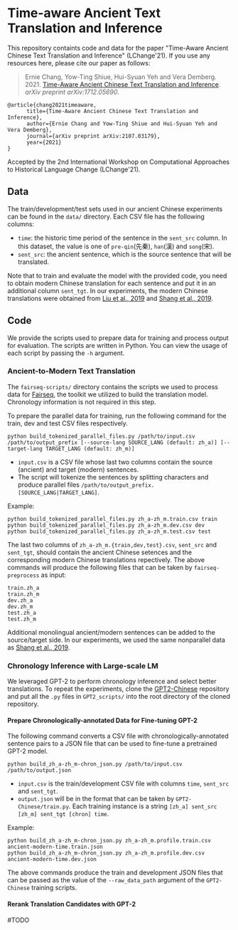 # Time-aware Ancient Text Translation and Inference
This repository containts code and data for the paper "Time-Aware Ancient Chinese Text Translation and Inference" (LChange'21).
If you use any resources here, please cite our paper as follows:
> Ernie Chang, Yow-Ting Shiue, Hui-Syuan Yeh and Vera Demberg. 2021. [Time-Aware Ancient Chinese Text Translation and Inference](https://arxiv.org/abs/2107.03179). *arXiv preprint arXiv:1712.05690*.
```
@article{chang2021timeaware,
      title={Time-Aware Ancient Chinese Text Translation and Inference}, 
      author={Ernie Chang and Yow-Ting Shiue and Hui-Syuan Yeh and Vera Demberg},
      journal={arXiv preprint arXiv:2107.03179},
      year={2021}
}
```
Accepted by the 2nd International Workshop on Computational Approaches to Historical Language Change (LChange'21).

## Data
The train/development/test sets used in our ancient Chinese experiments can be found in the `data/` directory. Each CSV file has the following columns:
* `time`: the historic time period of the sentence in the `sent_src` column. In this dataset, the value is one of `pre-qin`(先秦), `han`(漢) and `song`(宋).
* `sent_src`: the ancient sentence, which is the source sentence that will be translated.

Note that to train and evaluate the model with the provided code, you need to obtain modern Chinese translation for each sentence and put it in an additional column `sent_tgt`.
In our experiments, the modern Chinese translations were obtained from [Liu et al., 2019](https://dl.acm.org/doi/abs/10.1145/3325887) and [Shang et al., 2019](http://dx.doi.org/10.18653/v1/D19-1499).

## Code
We provide the scripts used to prepare data for training and process output for evaluation. The scripts are written in Python. You can view the usage of each script by passing the `-h` argument.

### Ancient-to-Modern Text Translation
The `fairseq-scripts/` directory contains the scripts we used to process data for [Fairseq](https://github.com/pytorch/fairseq/), the toolkit we utilized to build the translation model. Chronology information is not required in this step.

To prepare the parallel data for training, run the following command for the train, dev and test CSV files respectively.
```
python build_tokenized_parallel_files.py /path/to/input.csv /path/to/output_prefix [--source-lang SOURCE_LANG (default: zh_a)] [--target-lang TARGET_LANG (default: zh_m)]
```
* `input.csv` is a CSV file whose last two columns contain the source (ancient) and target (modern) sentences.
* The script will tokenize the sentences by splitting characters and produce parallel files `/path/to/output_prefix.[SOURCE_LANG|TARGET_LANG]`.

Example:
```
python build_tokenized_parallel_files.py zh_a-zh_m.train.csv train
python build_tokenized_parallel_files.py zh_a-zh_m.dev.csv dev
python build_tokenized_parallel_files.py zh_a-zh_m.test.csv test
```
The last two columns of `zh_a-zh_m.{train,dev,test}.csv`, `sent_src` and `sent_tgt`, should contain the ancient Chinese setences and the corresponding modern Chinese translations repectively.
The above commands will produce the following files that can be taken by `fairseq-preprocess` as input:
```
train.zh_a
train.zh_m
dev.zh_a
dev.zh_m
test.zh_a
test.zh_m
```
Additional monolingual ancient/modern sentences can be added to the source/target side. In our experiments, we used the same nonparallel data as [Shang et al., 2019](http://dx.doi.org/10.18653/v1/D19-1499).

### Chronology Inference with Large-scale LM
We leveraged GPT-2 to perform chronology inference and select better translations. To repeat the experiments, clone the [GPT2-Chinese](https://github.com/Morizeyao/GPT2-Chinese) repository and put all the `.py` files in `GPT2_scripts/` into the root directory of the cloned repository.

#### Prepare Chronologically-annotated Data for Fine-tuning GPT-2
The following command converts a CSV file with chronologically-annotated sentence pairs to a JSON file that can be used to fine-tune a pretrained GPT-2 model.
```
python build_zh_a-zh_m-chron_json.py /path/to/input.csv /path/to/output.json
```
* `input.csv` is the train/development CSV file with columns `time`, `sent_src` and `sent_tgt`.
* `output.json` will be in the format that can be taken by `GPT2-Chinese/train.py`. Each training instance is a string 
`[zh_a] sent_src [zh_m] sent_tgt [chron] time`.

Example:
```
python build_zh_a-zh_m-chron_json.py zh_a-zh_m.profile.train.csv ancient-modern-time.train.json
python build_zh_a-zh_m-chron_json.py zh_a-zh_m.profile.dev.csv ancient-modern-time.dev.json
```
The above commands produce the train and development JSON files that can be passed as the value of the `--raw_data_path` argument of the `GPT2-Chinese` training scripts.

#### Rerank Translation Candidates with GPT-2
#TODO
